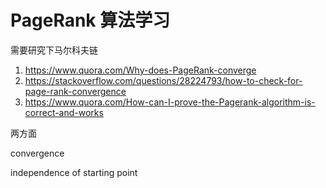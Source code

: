 # PageRank 算法学习

<!--
ID: 8eb136b7-3d9b-4bf7-9764-0dbbbf095f41
Status: draft
Date: 2019-07-06T15:04:29
Modified: 2020-05-16T10:59:43
wp_id: 72
-->

需要研究下马尔科夫链

<ol><li> <a href="https://www.quora.com/Why-does-PageRank-converge" target="_blank" rel="noreferrer noopener">https://www.quora.com/Why-does-PageRank-converge</a>
</li><li> <a href="https://stackoverflow.com/questions/28224793/how-to-check-for-page-rank-convergence" target="_blank" rel="noreferrer noopener">https://stackoverflow.com/questions/28224793/how-to-check-for-page-rank-convergence</a>
</li><li> <a href="https://www.quora.com/How-can-I-prove-the-Pagerank-algorithm-is-correct-and-works" target="_blank" rel="noreferrer noopener">https://www.quora.com/How-can-I-prove-the-Pagerank-algorithm-is-correct-and-works</a>
</li></ol>

两方面

convergence

independence of starting point